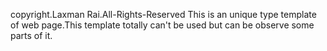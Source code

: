 copyright.Laxman Rai.All-Rights-Reserved
This is an unique type template of web page.This template totally can't be used but can be observe some parts of it.

